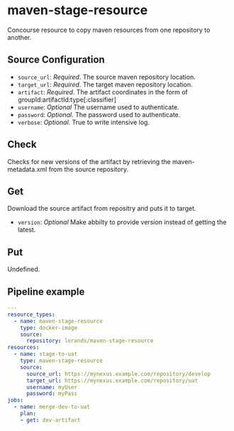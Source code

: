 # maven-stage-resource
Concourse resource to copy maven resources from one repository to another.

## Source Configuration

* `source_url`: *Required*. The source maven repository location.
* `target_url`: *Required*. The target maven repository location.
* `artifact`: *Required*. The artifact coordinates in the form of groupId:artifactId:type\[:classifier\]
* `username`: *Optional* The username used to authenticate.
* `password`: *Optional*. The password used to authenticate.
* `verbose`: *Optional*. True to write intensive log.

## Check

Checks for new versions of the artifact by retrieving the maven-metadata.xml from the source repository.

## Get

Download the source artifact from repositry and puts it to target.

* `version`: *Optional* Make abbilty to provide version instead of getting the latest.

## Put

Undefined.

## Pipeline example

```yaml
---
resource_types:
  - name: maven-stage-resource
    type: docker-image
    source:
      repository: lorands/maven-stage-resource
resources:
  - name: stage-to-uat
    type: maven-stage-resource
    source:
      source_url: https://mynexus.example.com/repository/develop
      target_url: https://mynexus.example.com/repository/uat
      username: myUser
      password: myPass
jobs:
  - name: merge-dev-to-uat
    plan:
    - get: dev-artifact

```





